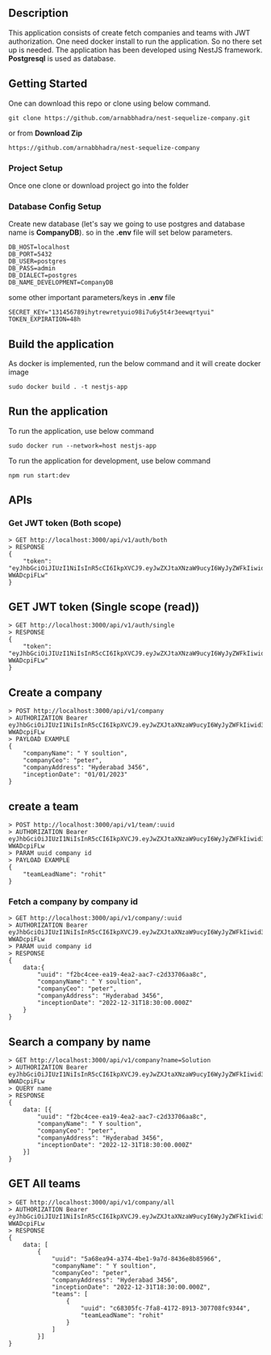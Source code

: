 ## Description
This application consists of create fetch companies and teams with JWT authorization.
One need docker install to run the application. So no there set up is needed.
The application has been developed using NestJS framework.
**Postgresql** is used as database.
## Getting Started
One can download this repo or clone using below command. 
```
git clone https://github.com/arnabbhadra/nest-sequelize-company.git
```
or from **Download Zip**
```
https://github.com/arnabbhadra/nest-sequelize-company
```
### Project Setup
Once one clone or download project go into the folder
### Database Config Setup
Create new database (let's say we going to use postgres and database name is **CompanyDB**).
so in the **.env** file will set below parameters.
```
DB_HOST=localhost
DB_PORT=5432
DB_USER=postgres
DB_PASS=admin
DB_DIALECT=postgres
DB_NAME_DEVELOPMENT=CompanyDB
```
some other important parameters/keys in **.env** file
```
SECRET_KEY="131456789ihytrewretyuio98i7u6y5t4r3eewqrtyui"
TOKEN_EXPIRATION=48h
```

## Build the application
As docker is implemented, run the below command and it will create docker image

```
sudo docker build . -t nestjs-app
```
## Run the application
To run the application, use below command
```
sudo docker run --network=host nestjs-app
```
To run the application for development, use below command
```
npm run start:dev
```

## APIs

### Get JWT token (Both scope)
```
> GET http://localhost:3000/api/v1/auth/both
> RESPONSE
{
    "token": "eyJhbGciOiJIUzI1NiIsInR5cCI6IkpXVCJ9.eyJwZXJtaXNzaW9ucyI6WyJyZWFkIiwid3JpdGUiXSwiaWF0IjoxNjg3MDI0NDk0fQ.3xNpFe99ZCSqFvyRmogodzimxGKEwd1A-WWADcpiFLw"
}
```

## GET JWT token (Single scope (read))
```
> GET http://localhost:3000/api/v1/auth/single
> RESPONSE
{
    "token": "eyJhbGciOiJIUzI1NiIsInR5cCI6IkpXVCJ9.eyJwZXJtaXNzaW9ucyI6WyJyZWFkIiwid3JpdwqwrerewroxNjg3MDI0NDk0fQ.3xNpFe99ZCSqFvyRmogodzimxGKEwd1A-WWADcpiFLw"
}
```
## Create a company
```
> POST http://localhost:3000/api/v1/company
> AUTHORIZATION Bearer eyJhbGciOiJIUzI1NiIsInR5cCI6IkpXVCJ9.eyJwZXJtaXNzaW9ucyI6WyJyZWFkIiwid3JpdwqwrerewroxNjg3MDI0NDk0fQ.3xNpFe99ZCSqFvyRmogodzimxGKEwd1A-WWADcpiFLw
> PAYLOAD EXAMPLE
{
    "companyName": " Y soultion",
    "companyCeo": "peter",
    "companyAddress": "Hyderabad 3456",
    "inceptionDate": "01/01/2023"    
}
```
## create a team
```
> POST http://localhost:3000/api/v1/team/:uuid    
> AUTHORIZATION Bearer eyJhbGciOiJIUzI1NiIsInR5cCI6IkpXVCJ9.eyJwZXJtaXNzaW9ucyI6WyJyZWFkIiwid3JpdwqwrerewroxNjg3MDI0NDk0fQ.3xNpFe99ZCSqFvyRmogodzimxGKEwd1A-WWADcpiFLw
> PARAM uuid company id
> PAYLOAD EXAMPLE
{
    "teamLeadName": "rohit"
}
```
### Fetch a company by company id
```
> GET http://localhost:3000/api/v1/company/:uuid
> AUTHORIZATION Bearer eyJhbGciOiJIUzI1NiIsInR5cCI6IkpXVCJ9.eyJwZXJtaXNzaW9ucyI6WyJyZWFkIiwid3JpdwqwrerewroxNjg3MDI0NDk0fQ.3xNpFe99ZCSqFvyRmogodzimxGKEwd1A-WWADcpiFLw
> PARAM uuid company id
> RESPONSE
{
    data:{
        "uuid": "f2bc4cee-ea19-4ea2-aac7-c2d33706aa8c",
        "companyName": " Y soultion",
        "companyCeo": "peter",
        "companyAddress": "Hyderabad 3456",
        "inceptionDate": "2022-12-31T18:30:00.000Z"
    }
}
```
## Search a company by name
```
> GET http://localhost:3000/api/v1/company?name=Solution
> AUTHORIZATION Bearer eyJhbGciOiJIUzI1NiIsInR5cCI6IkpXVCJ9.eyJwZXJtaXNzaW9ucyI6WyJyZWFkIiwid3JpdwqwrerewroxNjg3MDI0NDk0fQ.3xNpFe99ZCSqFvyRmogodzimxGKEwd1A-WWADcpiFLw
> QUERY name 
> RESPONSE
{
    data: [{
        "uuid": "f2bc4cee-ea19-4ea2-aac7-c2d33706aa8c",
        "companyName": " Y soultion",
        "companyCeo": "peter",
        "companyAddress": "Hyderabad 3456",
        "inceptionDate": "2022-12-31T18:30:00.000Z"
    }]  
}
```

## GET All teams
```
> GET http://localhost:3000/api/v1/company/all
> AUTHORIZATION Bearer eyJhbGciOiJIUzI1NiIsInR5cCI6IkpXVCJ9.eyJwZXJtaXNzaW9ucyI6WyJyZWFkIiwid3JpdwqwrerewroxNjg3MDI0NDk0fQ.3xNpFe99ZCSqFvyRmogodzimxGKEwd1A-WWADcpiFLw
> RESPONSE
{
    data: [
        {
            "uuid": "5a68ea94-a374-4be1-9a7d-8436e8b85966",
            "companyName": " Y soultion",
            "companyCeo": "peter",
            "companyAddress": "Hyderabad 3456",
            "inceptionDate": "2022-12-31T18:30:00.000Z",
            "teams": [
                {
                    "uuid": "c68305fc-7fa8-4172-8913-307708fc9344",
                    "teamLeadName": "rohit"
                }
            ]
        }]
}
```




